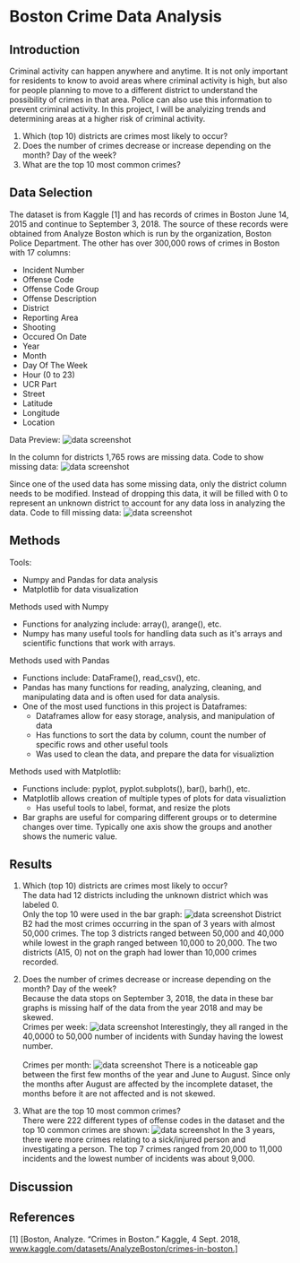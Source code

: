 # Boston Crime Data Analysis

## Introduction
Criminal activity can happen anywhere and anytime. It is not only important for residents to know to avoid areas where criminal activity is high, but also for people planning to move to a different district to understand the possibility of crimes in that area. Police can also use this information to prevent criminal activity. In this project, I will be analyizing trends and determining areas at a higher risk of criminal activity.
  1. Which (top 10) districts are crimes most likely to occur?
  2. Does the number of crimes decrease or increase depending on the month? Day of the week?
  3. What are the top 10 most common crimes?

## Data Selection
The dataset is from Kaggle [1] and has records of crimes in Boston June 14, 2015 and continue to September 3, 2018. The source of these records were obtained from Analyze Boston which is run by the organization, Boston Police Department.
The other has over 300,000 rows of crimes in Boston with 17 columns:
- Incident Number
- Offense Code
- Offense Code Group
- Offense Description
- District
- Reporting Area
- Shooting
- Occured On Date
- Year
- Month
- Day Of The Week
- Hour (0 to 23)
- UCR Part
- Street
- Latitude
- Longitude
- Location

Data Preview:
![data screenshot](graph/Sample_Data.PNG)

In the column for districts 1,765 rows are missing data.
Code to show missing data:
![data screenshot](graph/Check_Data.PNG)

Since one of the used data has some missing data, only the district column needs to be modified.
Instead of dropping this data, it will be filled with 0 to represent an unknown district to account for any data loss in analyzing the data.
Code to fill missing data:
![data screenshot](graph/Missing_data.PNG)

## Methods
Tools: 
- Numpy and Pandas for data analysis
- Matplotlib for data visualization

Methods used with Numpy
- Functions for analyzing include: array(), arange(), etc.
- Numpy has many useful tools for handling data such as it's arrays and scientific functions that work with arrays.  

Methods used with Pandas
- Functions include: DataFrame(), read_csv(), etc.
- Pandas has many functions for reading, analyzing, cleaning, and manipulating data and is often used for data analysis.
- One of the most used functions in this project is Dataframes:
  - Dataframes allow for easy storage, analysis, and manipulation of data
  - Has functions to sort the data by column, count the number of specific rows and other useful tools
  - Was used to clean the data, and prepare the data for visualiztion
 
Methods used with Matplotlib:
- Functions include: pyplot, pyplot.subplots(), bar(), barh(), etc.
- Matplotlib allows creation of multiple types of plots for data visualiztion
  - Has useful tools to label, format, and resize the plots
- Bar graphs are useful for comparing different groups or to determine changes over time. Typically one axis show the groups and another shows the numeric value.

## Results 
1. Which (top 10) districts are crimes most likely to occur? <br>
The data had 12 districts including the unknown district which was labeled 0. <br>
Only the top 10 were used in the bar graph:
![data screenshot](graph/Top_10_districts.png)
District B2 had the most crimes occurring in the span of 3 years with almost 50,000 crimes. The top 3 districts ranged between 50,000 and 40,000 while lowest in the graph ranged between 10,000 to 20,000. The two districts (A15, 0) not on the graph had lower than 10,000 crimes recorded.

2. Does the number of crimes decrease or increase depending on the month? Day of the week? <br>
Because the data stops on September 3, 2018, the data in these bar graphs is missing half of the data from the year 2018 and may be skewed. <br>
Crimes per week:
![data screenshot](graph/Crimes_per_Week.png)
Interestingly, they all ranged in the 40,0000 to 50,000 number of incidents with Sunday having the lowest number. <br><br>
Crimes per month:
![data screenshot](graph/Crimes_per_Month.png)
There is a noticeable gap between the first few months of the year and June to August. Since only the months after August are affected by the incomplete dataset, the months before it are not affected and is not skewed. 

3. What are the top 10 most common crimes? <br>
There were 222 different types of offense codes in the dataset and the top 10 common crimes are shown:
![data screenshot](graph/Top_10_Crimes.png)
In the 3 years, there were more crimes relating to a sick/injured person and investigating a person. The top 7 crimes ranged from 20,000 to 11,000 incidents and the lowest number of incidents was about 9,000. 

## Discussion



## References
[1] [Boston, Analyze. “Crimes in Boston.” Kaggle, 4 Sept. 2018, www.kaggle.com/datasets/AnalyzeBoston/crimes-in-boston.] 
